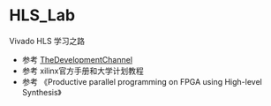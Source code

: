 # HLS_Lab
Vivado HLS 学习之路
* 参考 [TheDevelopmentChannel](https://www.youtube.com/channel/UC1ptV25-NEHRIEnM1kXMCrQ/playlists)
* 参考 xilinx官方手册和大学计划教程
* 参考 《Productive parallel programming on FPGA using High-level Synthesis》
